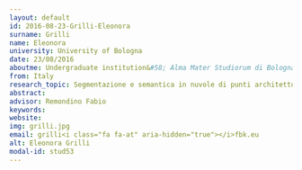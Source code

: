 ```yaml
---
layout: default 
id: 2016-08-23-Grilli-Eleonora
surname: Grilli
name: Eleonora
university: University of Bologna
date: 23/08/2016
aboutme: Undergraduate institution&#58; Alma Mater Studiorum di Bologna – Facoltà di Ingegneria dei Sistemi Edilizi e Urbani – Ravenna Research fields&#58; Automatic segmentation of Point Cloud to facilitate the BIM approach. Working in 3DOM research unit, FBK Trento, Italy.
from: Italy
research_topic: Segmentazione e semantica in nuvole di punti architettoniche
abstract: 
advisor: Remondino Fabio
keywords: 
website: 
img: grilli.jpg
email: grilli<i class="fa fa-at" aria-hidden="true"></i>fbk.eu
alt: Eleonora Grilli
modal-id: stud53
---
```

